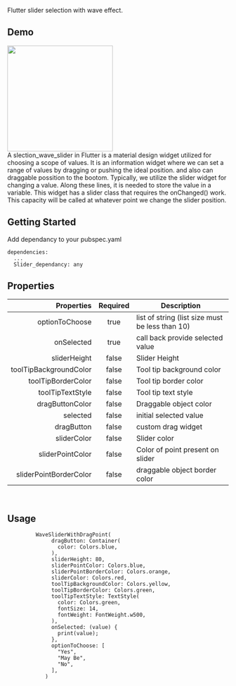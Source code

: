 Flutter slider selection with wave effect.

## Demo
<img height="240px" src="https://media.giphy.com/media/TcAhg5Phg5tAxoYP4C/giphy.gif">

<br>
A slection_wave_slider in Flutter is a material design widget utilized for choosing a scope of values. It is an information widget where we can set a range of values by dragging or pushing the ideal position. and also can draggable possition to the bootom. 
Typically, we utilize the slider widget for changing a value. Along these lines, it is needed to store the value in a variable. This widget has a slider class that requires the onChanged() work. This capacity will be called at whatever point we change the slider position.
<br>

## Getting Started

Add dependancy to your pubspec.yaml
```
dependencies:
  ...
  Slider_dependancy: any
```


## Properties
| Properties | Required | Description |
| ------------------------: | :---------------: | ------------- |
| optionToChoose | true | list of string (list size must be less than 10) |
| onSelected | true | call back provide selected value |
| sliderHeight | false | Slider Height |
| toolTipBackgroundColor | false | Tool tip background color |
| toolTipBorderColor | false | Tool tip border color |
| toolTipTextStyle | false |  Tool tip text style  |
| dragButtonColor | false | Draggable object color |
| selected | false | initial selected value |
| dragButton | false | custom drag widget |
| sliderColor | false | Slider color |
| sliderPointColor | false | Color of point present on slider |
| sliderPointBorderColor | false | draggable object border color |

<br>

## Usage 

```
         WaveSliderWithDragPoint(
              dragButton: Container(
                color: Colors.blue,
              ),
              sliderHeight: 80,
              sliderPointColor: Colors.blue,
              sliderPointBorderColor: Colors.orange,
              sliderColor: Colors.red,
              toolTipBackgroundColor: Colors.yellow,
              toolTipBorderColor: Colors.green,
              toolTipTextStyle: TextStyle(
                color: Colors.green,
                fontSize: 14,
                fontWeight: FontWeight.w500,
              ),
              onSelected: (value) {
                print(value);
              },
              optionToChoose: [
                "Yes",
                "May Be",
                "No",
              ],
            )
```